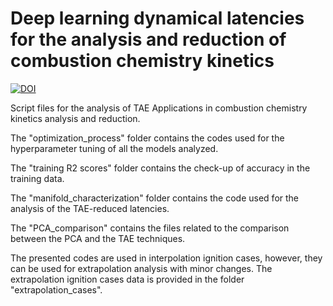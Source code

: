 # Deep learning dynamical latencies for the analysis and reduction of combustion chemistry kinetics 

[![DOI](https://sandbox.zenodo.org/badge/644297612.svg)](https://sandbox.zenodo.org/badge/latestdoi/644297612)

Script files for the analysis of TAE Applications in combustion chemistry kinetics analysis and reduction. 

The "optimization_process" folder contains the codes used for the hyperparameter tuning of all the models analyzed.

The "training R2 scores" folder contains the check-up of accuracy in the training data.

The "manifold_characterization" folder contains the code used for the analysis of the TAE-reduced latencies. 

The "PCA_comparison" contains the files related to the comparison between the PCA and the TAE techniques.

The presented codes are used in interpolation ignition cases, however, they can be used for extrapolation analysis with minor changes. The extrapolation ignition cases data is provided in the folder "extrapolation_cases".
